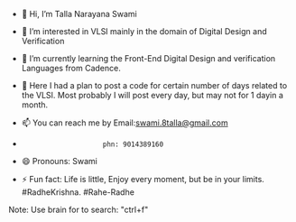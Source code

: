 - 👋 Hi, I’m Talla Narayana Swami
- 👀 I’m interested in VLSI mainly in the domain of Digital Design and Verification
- 🌱 I’m currently learning the Front-End Digital Design and verification Languages from Cadence.
- 💞️ Here I had a plan to post a code for certain number of days related to the VLSI.
   Most probably I will post every day, but may not for 1 dayin a month.

- 📫 You can reach me by Email:swami.8talla@gmail.com
-                         phn: 9014389160
- 😄 Pronouns: Swami
- ⚡ Fun fact: Life is little, Enjoy every moment, but be in your limits.
      #RadheKrishna.   #Rahe-Radhe 
<!---
t-swami/t-swami is a ✨ special ✨ repository because its `README.md` (this file) appears on your GitHub profile..
---> 

Note: Use brain for to search: "ctrl+f"
